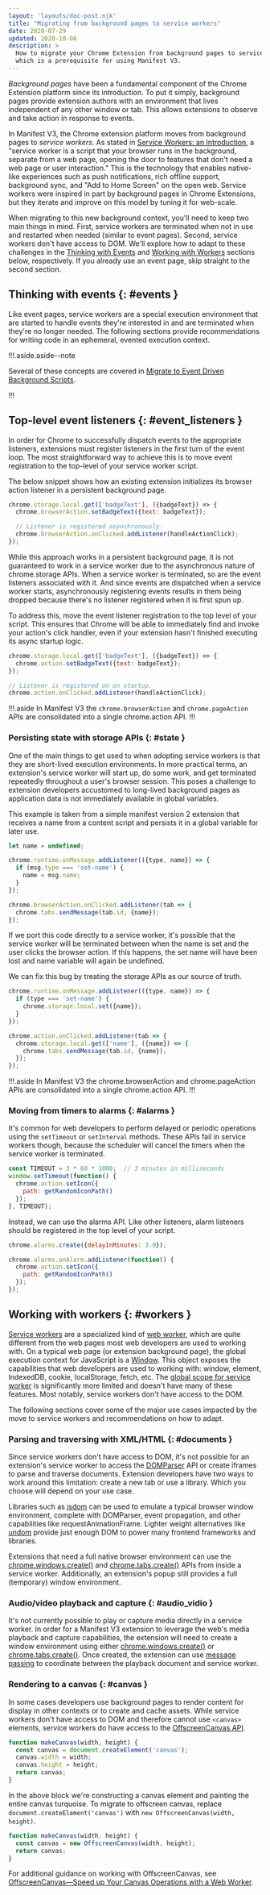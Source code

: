 ```yaml
---
layout: 'layouts/doc-post.njk'
title: "Migrating from background pages to service workers"
date: 2020-07-29
updated: 2020-10-06
description: >
  How to migrate your Chrome Extension from background pages to service workers,
  which is a prerequisite for using Manifest V3.
---
```


*Background pages* have been a fundamental component of the Chrome Extension platform since its
introduction. To put it simply, background pages provide extension authors with an environment that
lives independent of any other window or tab. This allows extensions to observe and take action in
response to events.

In Manifest V3, the Chrome extension platform moves from background pages to *service
workers*. As stated in [Service Workers: an Introduction][2], a "service worker is a script that your
browser runs in the background, separate from a web page, opening the door to features that don't
need a web page or user interaction." This is the technology that enables native-like experiences
such as push notifications, rich offline support, background sync, and "Add to Home Screen" on the
open web. Service workers were inspired in part by background pages in Chrome Extensions, but they
iterate and improve on this model by tuning it for web-scale.

When migrating to this new background context, you'll need to keep two main things in mind. First,
service workers are terminated when not in use and restarted when needed (similar to event pages).
Second, service workers don't have access to DOM. We'll explore how to adapt to these challenges in
the [Thinking with Events][3] and [Working with Workers][4] sections below, respectively. If you
already use an event page, skip straight to the second section.

## Thinking with events {: #events }

Like event pages, service workers are a special execution environment that are started to handle
events they're interested in and are terminated when they're no longer needed. The following
sections provide recommendations for writing code in an ephemeral, evented execution context.

!!!.aside.aside--note

Several of these concepts are covered in [Migrate to Event Driven Background Scripts][eventbgscripts].

!!!

## Top-level event listeners {: #event_listeners }

In order for Chrome to successfully dispatch events to the appropriate listeners, extensions must
register listeners in the first turn of the event loop. The most straightforward way to achieve this
is to move event registration to the top-level of your service worker script.

The below snippet shows how an existing extension initializes its browser action listener in a
persistent background page.

```js
chrome.storage.local.get(['badgeText'], ({badgeText}) => {
  chrome.browserAction.setBadgeText({text: badgeText});

  // Listener is registered asynchronously.
  chrome.browserAction.onClicked.addListener(handleActionClick);
});
```

While this approach works in a persistent background page, it is not guaranteed to work in a service
worker due to the asynchronous nature of chrome.storage APIs. When a service worker is terminated,
so are the event listeners associated with it. And since events are dispatched when a service worker
starts, asynchronously registering events results in them being dropped because there's no listener
registered when it is first spun up.

To address this, move the event listener registration to the top level of your script. This ensures
that Chrome will be able to immediately find and invoke your action's click handler, even if your
extension hasn't finished executing its async startup logic.

```js
chrome.storage.local.get(['badgeText'], ({badgeText}) => {
  chrome.action.setBadgeText({text: badgeText});
});

// Listener is registered on on startup.
chrome.action.onClicked.addListener(handleActionClick);
```

!!!.aside
In Manifest V3 the `chrome.browserAction` and `chrome.pageAction` APIs are consolidated
into a single chrome.action API.
!!!

### Persisting state with storage APIs {: #state }

One of the main things to get used to when adopting service workers is that they are short-lived
execution environments. In more practical terms, an extension's service worker will start up, do
some work, and get terminated repeatedly throughout a user's browser session. This poses a challenge
to extension developers accustomed to long-lived background pages as application data is not
immediately available in global variables.

This example is taken from a simple manifest version 2 extension that receives a name from a content
script and persists it in a global variable for later use.

```js
let name = undefined;

chrome.runtime.onMessage.addListener(({type, name}) => {
  if (msg.type === 'set-name') {
    name = msg.name;
  }
});

chrome.browserAction.onClicked.addListener(tab => {
  chrome.tabs.sendMessage(tab.id, {name});
});
```

If we port this code directly to a service worker, it's possible that the service worker will be
terminated between when the name is set and the user clicks the browser action. If this happens, the
set name will have been lost and name variable will again be undefined.

We can fix this bug by treating the storage APIs as our source of truth.

```js
chrome.runtime.onMessage.addListener(({type, name}) => {
  if (type === 'set-name') {
    chrome.storage.local.set({name});
  }
});

chrome.action.onClicked.addListener(tab => {
  chrome.storage.local.get(['name'], ({name}) => {
    chrome.tabs.sendMessage(tab.id, {name});
  });
});
```

!!!.aside
In Manifest V3 the chrome.browserAction and chrome.pageAction APIs are consolidated
into a single chrome.action API.
!!!

### Moving from timers to alarms {: #alarms }

It's common for web developers to perform delayed or periodic operations using the `setTimeout` or
`setInterval` methods. These APIs fail in service workers though, because the scheduler will cancel
the timers when the service worker is terminated.

```js
const TIMEOUT = 3 * 60 * 1000;  // 3 minutes in milliseconds
window.setTimeout(function() {
  chrome.action.setIcon({
    path: getRandomIconPath()
  });
}, TIMEOUT);
```

Instead, we can use the alarms API. Like other listeners, alarm listeners should be registered in
the top level of your script.

```js
chrome.alarms.create({delayInMinutes: 3.0});

chrome.alarms.onAlarm.addListener(function() {
  chrome.action.setIcon({
    path: getRandomIconPath()
  });
});
```

## Working with workers {: #workers }

[Service workers][5] are a specialized kind of [web worker][6], which are quite different from the
web pages most web developers are used to working with. On a typical web page (or extension
background page), the global execution context for JavaScript is a [Window][7]. This object exposes
the capabilities that web developers are used to working with: window, element, IndexedDB, cookie,
localStorage, fetch, etc. The [global scope for service worker][8] is significantly more limited and
doesn't have many of these features. Most notably, service workers don't have access to the DOM.

The following sections cover some of the major use cases impacted by the move to service workers and
recommendations on how to adapt.

### Parsing and traversing with XML/HTML {: #documents }

Since service workers don't have access to DOM, it's not possible for an extension's service worker
to access the [DOMParser][9] API or create iframes to parse and traverse documents. Extension
developers have two ways to work around this limitation: create a new tab or use a library. Which
you choose will depend on your use case.

Libraries such as [jsdom][10] can be used to emulate a typical browser window environment, complete
with DOMParser, event propagation, and other capabilities like requestAnimationFrame. Lighter weight
alternatives like [undom][11] provide just enough DOM to power many frontend frameworks and
libraries.

Extensions that need a full native browser environment can use the [chrome.windows.create()][12] and
[chrome.tabs.create()][13] APIs from inside a service worker. Additionally, an extension's popup
still provides a full (temporary) window environment.

### Audio/video playback and capture {: #audio_vidio }

It's not currently possible to play or capture media directly in a service worker. In order for a
Manifest V3 extension to leverage the web's media playback and capture capabilities, the
extension will need to create a window environment using either [chrome.windows.create()][14] or
[chrome.tabs.create()][15]. Once created, the extension can use [message passing][16] to coordinate
between the playback document and service worker.

### Rendering to a canvas {: #canvas }

In some cases developers use background pages to render content for display in other contexts or to
create and cache assets. While service workers don't have access to DOM and therefore cannot use
`<canvas>` elements, service workers do have access to the [OffscreenCanvas API][17].

```js
function makeCanvas(width, height) {
  const canvas = document.createElement('canvas');
  canvas.width = width;
  canvas.height = height;
  return canvas;
}
```

In the above block we're constructing a canvas element and painting the entire canvas turquoise. To
migrate to offscreen canvas, replace `document.createElement('canvas')` with
`new OffscreenCanvas(width, height)`.

```js
function makeCanvas(width, height) {
  const canvas = new OffscreenCanvas(width, height);
  return canvas;
}
```

For additional guidance on working with OffscreenCanvas, see [OffscreenCanvas—Speed up Your Canvas
Operations with a Web Worker][18].

[2]: https://developers.google.com/web/fundamentals/primers/service-workers/
[3]: #events
[4]: #workers
[5]: https://developers.google.com/web/ilt/pwa/introduction-to-service-worker
[6]: https://developer.mozilla.org/en-US/docs/Web/API/Worker
[7]: https://developer.mozilla.org/en-US/docs/Web/API/Window
[8]: https://developer.mozilla.org/en-US/docs/Web/API/ServiceWorkerGlobalScope
[9]: https://developer.mozilla.org/en-US/docs/Web/API/DOMParser
[10]: https://github.com/jsdom/jsdom
[11]: https://github.com/developit/undom
[12]: /docs/extensions/reference/windows#method-create
[13]: /docs/extensions/reference/tabs#method-create
[14]: /docs/extensions/reference/windows#method-create
[15]: /docs/extensions/reference/tabs#method-create
[16]: /docs/extensions/reference/messaging
[17]: https://html.spec.whatwg.org/multipage/canvas.html#the-offscreencanvas-interface
[18]: https://developers.google.com/web/updates/2018/08/offscreen-canvas
[eventbgscripts]: /docs/extensions/mv3/background_migration/
